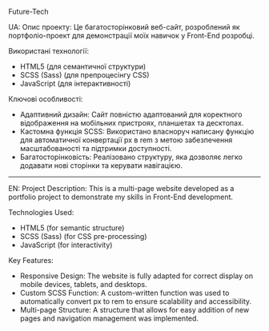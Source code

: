 Future-Tech

UA:
Опис проекту:
Це багатосторінковий веб-сайт, розроблений як портфоліо-проект для демонстрації моїх навичок у Front-End розробці.

Використані технології:
  - HTML5 (для семантичної структури)
  - SCSS (Sass) (для препроцесінгу CSS)
  - JavaScript (для інтерактивності)

Ключові особливості:
  - Адаптивний дизайн: Сайт повністю адаптований для коректного відображення на мобільних пристроях, планшетах та десктопах.
  - Кастомна функція SCSS: Використано власноруч написану функцію для автоматичної конвертації px в rem з метою забезпечення масштабованості та підтримки доступності.
  - Багатосторінковість: Реалізовано структуру, яка дозволяє легко додавати нові сторінки та керувати навігацією.

-------------------------------------------------------------------------------------------------------------------------------------------------------------------

EN:
Project Description:
This is a multi-page website developed as a portfolio project to demonstrate my skills in Front-End development.

Technologies Used:
  - HTML5 (for semantic structure)
  - SCSS (Sass) (for CSS pre-processing)
  - JavaScript (for interactivity)

Key Features:
  - Responsive Design: The website is fully adapted for correct display on mobile devices, tablets, and desktops.
  - Custom SCSS Function: A custom-written function was used to automatically convert px to rem to ensure scalability and accessibility.
  - Multi-page Structure: A structure that allows for easy addition of new pages and navigation management was implemented.
